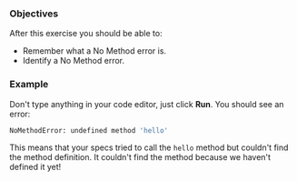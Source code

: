 <!-- { ids:[], language:'Ruby', type:'workshop', order: 1, name:'No Method Error', description:"Debug your code when it doesn't recognize a method." }-->

### Objectives

After this exercise you should be able to:

- Remember what a No Method error is.
- Identify a No Method error.

### Example

Don't type anything in your code editor, just click **Run**. You should see an error:

```bash
NoMethodError: undefined method 'hello'
```

This means that your specs tried to call the `hello` method but couldn't find the method definition. It couldn't find the method because we haven't defined it yet!
